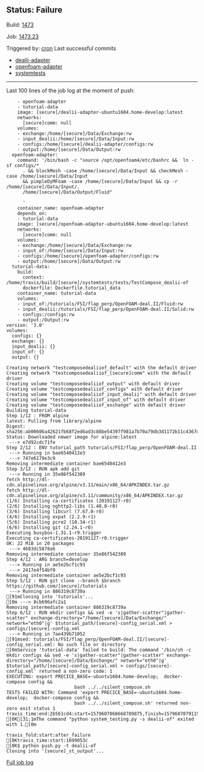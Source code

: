 ## Status: Failure 
Build: [1473](https://travis-ci.org/precice/systemtests/builds/639882085) 

Job: [1473.23](https://travis-ci.org/precice/systemtests/jobs/639882110) 

Triggered by: [cron](https://github.com/precice/systemtests/compare/968fe698268820917cf52199d2d3dcbaaf61fbaf...4c749ac41fec1ac0cc04f8e71fcd731e33705ab1) 
Last successful commits 
* [dealii-adapter](https://github.com/precice/dealii-adapter/compare/1cefd5edac2aea69ea37978eeb5479db3ada0042...d9a7dc3ed7e75c17e88adc4757c7bd5f44719b24)
* [openfoam-adapter](https://github.com/precice/openfoam-adapter/compare/7566319387fe...59b44bf3cbdc)
* [systemtests](https://github.com/precice/systemtests/compare/4f15349af2e6b142f80dbeffbfffd5e75ea93b7e...ff457bed2521c9ab78f7f6e490c7785219151c1e) 

---
Last 100 lines of the job log at the moment of push:
```
    - openfoam-adapter
    - tutorial-data
    image: [secure]/dealii-adapter-ubuntu1604.home-develop:latest
    networks:
      [secure]comm: null
    volumes:
    - exchange:/home/[secure]/Data/Exchange:rw
    - input_dealii:/home/[secure]/Data/Input:rw
    - configs:/home/[secure]/dealii-adapter/configs:rw
    - output:/home/[secure]/Data/Output:rw
  openfoam-adapter:
    command: '/bin/bash -c "source /opt/openfoam4/etc/bashrc &&  ln -sf configs/*
      . && blockMesh -case /home/[secure]/Data/Input && checkMesh -case /home/[secure]/Data/Input
      && pimpleDyMFoam -case /home/[secure]/Data/Input && cp -r /home/[secure]/Data/Input/.
      /home/[secure]/Data/Output/Fluid"

      '
    container_name: openfoam-adapter
    depends_on:
    - tutorial-data
    image: [secure]/openfoam-adapter-ubuntu1604.home-develop:latest
    networks:
      [secure]comm: null
    volumes:
    - exchange:/home/[secure]/Data/Exchange:rw
    - input_of:/home/[secure]/Data/Input:rw
    - configs:/home/[secure]/openfoam-adapter/configs:rw
    - output:/home/[secure]/Data/Output:rw
  tutorial-data:
    build:
      context: /home/travis/build/[secure]/systemtests/tests/TestCompose_dealii-of
      dockerfile: Dockerfile.tutorial_data
    container_name: tutorial-data
    volumes:
    - input_of:/tutorials/FSI/flap_perp/OpenFOAM-deal.II/Fluid:rw
    - input_dealii:/tutorials/FSI/flap_perp/OpenFOAM-deal.II/Solid:rw
    - configs:/configs:rw
    - output:/Output:rw
version: '3.0'
volumes:
  configs: {}
  exchange: {}
  input_dealii: {}
  input_of: {}
  output: {}

Creating network "testcomposedealiiof_default" with the default driver
Creating network "testcomposedealiiof_[secure]comm" with the default driver
Creating volume "testcomposedealiiof_output" with default driver
Creating volume "testcomposedealiiof_configs" with default driver
Creating volume "testcomposedealiiof_input_dealii" with default driver
Creating volume "testcomposedealiiof_input_of" with default driver
Creating volume "testcomposedealiiof_exchange" with default driver
Building tutorial-data
Step 1/12 : FROM alpine
latest: Pulling from library/alpine
Digest: sha256:ab00606a42621fb68f2ed6ad3c88be54397f981a7b70a79db3d1172b11c4367d
Status: Downloaded newer image for alpine:latest
 ---> e7d92cdc71fe
Step 2/12 : ENV tutorial_path tutorials/FSI/flap_perp/OpenFOAM-deal.II
 ---> Running in bae6540412e3
 ---> 747e6179e3c9
Removing intermediate container bae6540412e3
Step 3/12 : RUN apk add git
 ---> Running in 35e86f542389
fetch http://dl-cdn.alpinelinux.org/alpine/v3.11/main/x86_64/APKINDEX.tar.gz
fetch http://dl-cdn.alpinelinux.org/alpine/v3.11/community/x86_64/APKINDEX.tar.gz
(1/6) Installing ca-certificates (20191127-r0)
(2/6) Installing nghttp2-libs (1.40.0-r0)
(3/6) Installing libcurl (7.67.0-r0)
(4/6) Installing expat (2.2.9-r1)
(5/6) Installing pcre2 (10.34-r1)
(6/6) Installing git (2.24.1-r0)
Executing busybox-1.31.1-r9.trigger
Executing ca-certificates-20191127-r0.trigger
OK: 22 MiB in 20 packages
 ---> 4683dc5878a6
Removing intermediate container 35e86f542389
Step 4/12 : ARG branch=develop
 ---> Running in ae5e2bcf1c93
 ---> 2417e4f54bf0
Removing intermediate container ae5e2bcf1c93
Step 5/12 : RUN git clone --branch $branch https://github.com/[secure]/tutorials
 ---> Running in 886319c8739a
[91mCloning into 'tutorials'...
[0m ---> 8cb696afc2a1
Removing intermediate container 886319c8739a
Step 6/12 : RUN mkdir configs && sed -e 's|gather-scatter"|gather-scatter" exchange-directory="/home/[secure]/Data/Exchange/" network="eth0"|g' $tutorial_path/[secure]-config_serial.xml > configs/[secure]-config.xml
 ---> Running in 7ae439b71052
[91msed: tutorials/FSI/flap_perp/OpenFOAM-deal.II/[secure]-config_serial.xml: No such file or directory
[0mService 'tutorial-data' failed to build: The command '/bin/sh -c mkdir configs && sed -e 's|gather-scatter"|gather-scatter" exchange-directory="/home/[secure]/Data/Exchange/" network="eth0"|g' $tutorial_path/[secure]-config_serial.xml > configs/[secure]-config.xml' returned a non-zero code: 1
EXECUTING: export PRECICE_BASE=-ubuntu1604.home-develop;  docker-compose config &&
                         bash ../../silent_compose.sh
TESTS FAILED WITH: Command 'export PRECICE_BASE=-ubuntu1604.home-develop;  docker-compose config &&
                         bash ../../silent_compose.sh' returned non-zero exit status 1
travis_time:end:2b561cd4:start=1579607068668789875,finish=1579607079115106561,duration=10446316686,event=script[0K[31;1mThe command "python system_testing.py -s dealii-of" exited with 1.[0m

travis_fold:start:after_failure[0Ktravis_time:start:1699053c[0K$ python push.py -t dealii-of
Cloning into '[secure]_st_output'...

```
[
Full job log](https://api.travis-ci.org/v3/job/639882110/log.txt)